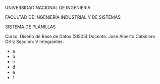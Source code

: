 UNIVERSIDAD NACIONAL DE INGENIERÍA

FACULTAD DE INGENIERÍA INDUSTRIAL Y DE SISTEMAS




SISTEMA DE PLANILLAS

Curso: Diseño de Base de Datos (SI505)
Docente: José Alberto Caballero Ortiz
Sección: V
Integrantes:
- a
- b
- c
- d
- e
- f



